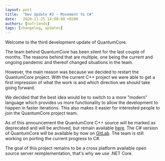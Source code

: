 ```yaml
---
layout: post
title:  "Dev Update #3 - Movement to C#"
date:   2020-11-25 14:00:00 +0200
authors: [nofr1ends]
tags: [changelog, updates]
---
```

Welcome to the third development update of QuantumCore.

The team behind QuantumCore has been silent for the last couple of months. 
The reasons behind that are multiple, one being the current and ongoing pandemic and thereof changed situations in the team.

<!-- truncate -->

However, the main reason was because we decided to restart the QuantumCore project.
With the current C++ project we were able to get a first impression of what the work is and which direction we should take going forward.

We decided that the best idea would be to switch to a more "modern" language which provides us more functionality to
allow the development to happen in faster iterations. This also makes it easier for interested people to join the QuantumCore project team.

As of this announcement the QuantumCore C++ source will be marked as deprecated and will be archived, but remain available [here](https://gitlab.com/quantum-core/core).
The C# version of QuantumCore will be available by now on [GitLab](https://gitlab.com/quantum-core/core-dotnet). 
The team is still working on porting the current progress to C#.

The goal of this project remains to be a cross platform available open source server reimplementation, that's why we
use .NET Core.